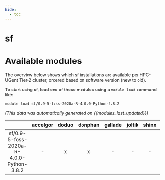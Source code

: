 ```yaml
---
hide:
  - toc
---
```


sf
==

# Available modules


The overview below shows which sf installations are available per HPC-UGent Tier-2 cluster, ordered based on software version (new to old).

To start using sf, load one of these modules using a `module load` command like:

```shell
module load sf/0.9-5-foss-2020a-R-4.0.0-Python-3.8.2
```

*(This data was automatically generated on {{modules_last_updated}})*  

| |accelgor|doduo|donphan|gallade|joltik|shinx|skitty|
| :---: | :---: | :---: | :---: | :---: | :---: | :---: | :---: |
|sf/0.9-5-foss-2020a-R-4.0.0-Python-3.8.2|-|x|x|-|-|-|-|

